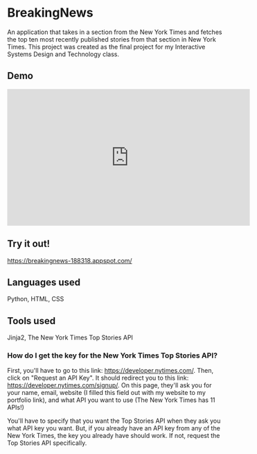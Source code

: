 # BreakingNews

An application that takes in a section from the New York Times and fetches the top ten most recently published stories from that section in New York Times. This project was created as the final project for my Interactive Systems Design and Technology class.

## Demo
<iframe width="560" height="315" src="https://www.youtube.com/embed/Lgo4ooPLYJo" frameborder="0" gesture="media" allow="encrypted-media" allowfullscreen></iframe> 

## Try it out!
https://breakingnews-188318.appspot.com/ 

## Languages used
Python, HTML, CSS

## Tools used
Jinja2, The New York Times Top Stories API

### How do I get the key for the New York Times Top Stories API?
First, you'll have to go to this link: https://developer.nytimes.com/. Then, click on "Request an API Key". It should redirect you to this link: https://developer.nytimes.com/signup/. On this page, they'll ask you for your name, email, website (I filled this field out with my website to my portfolio link), and what API you want to use (The New York Times has 11 APIs!)

You'll have to specify that you want the Top Stories API when they ask you what API key you want. But, if you already have an API key from any of the New York Times, the key you already have should work. If not, request the Top Stories API specifically. 
